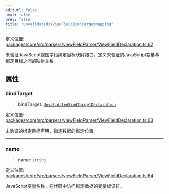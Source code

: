 ```yaml
---
editUrl: false
next: false
prev: false
title: "UnvalidatedJsViewFieldBindTargetMapping"
---
```


定义位置: [packages/core/src/parsers/viewFieldParser/ViewFieldDeclaration.ts:62](https://github.com/mProjectsCode/obsidian-meta-bind-plugin/blob/6e87907d27dd07b6437b63c980b11d2bfef62599/packages/core/src/parsers/viewFieldParser/ViewFieldDeclaration.ts#L62)

未验证JavaScript视图字段绑定目标映射接口，定义未验证的JavaScript变量与绑定目标之间的映射关系。

## 属性

### bindTarget

> **bindTarget**: [`UnvalidatedBindTargetDeclaration`](/obsidian-meta-bind-plugin-docs/api/interfaces/unvalidatedbindtargetdeclaration/)

定义位置: [packages/core/src/parsers/viewFieldParser/ViewFieldDeclaration.ts:63](https://github.com/mProjectsCode/obsidian-meta-bind-plugin/blob/6e87907d27dd07b6437b63c980b11d2bfef62599/packages/core/src/parsers/viewFieldParser/ViewFieldDeclaration.ts#L63)

未验证的绑定目标声明，指定数据的绑定位置。

***

### name

> **name**: `string`

定义位置: [packages/core/src/parsers/viewFieldParser/ViewFieldDeclaration.ts:64](https://github.com/mProjectsCode/obsidian-meta-bind-plugin/blob/6e87907d27dd07b6437b63c980b11d2bfef62599/packages/core/src/parsers/viewFieldParser/ViewFieldDeclaration.ts#L64)

JavaScript变量名称，在代码中访问绑定数据的变量标识符。
